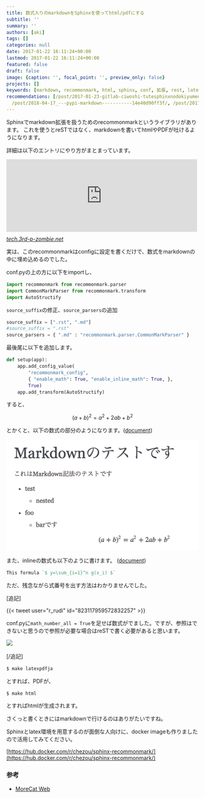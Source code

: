 ```yaml
---
title: 数式入りのmarkdownをSphinxを使ってhtml/pdfにする
subtitle: ''
summary: ''
authors: [aki]
tags: []
categories: null
date: 2017-01-22 16:11:24+00:00
lastmod: 2017-01-22 16:11:24+00:00
featured: false
draft: false
image: {caption: '', focal_point: '', preview_only: false}
projects: []
keywords: [markdown, recommonmark, html, sphinx, conf, 拡張, rest, latex, tech, 以下]
recommendations: [/post/2017-01-23-gitlab-ciwoshi-tutesphinxnodokiyumentowozi-dong-depdfnibirudosuru/,
  /post/2018-04-17_---pypi-markdown-----------14e40d90ff3f/, /post/2017-04-08-docker-imagewoyong-yi-sitewindows-slash-macosdesumuzunitong-ren-zhi-wozuo-tutahua-sphinxbian/]
---
```

Sphinxでmarkdown拡張を扱うためのrecommonmarkというライブラリがあります。 これを使うとreSTではなく、markdownを書いてhtmlやPDFが吐けるようになります。

詳細は以下のエントリにやり方がまとまっています。

<iframe src="https://sky-y.hatenablog.jp/embed/2015/12/02/023732" title="MarkdownでSphinxできるようになったので試してみた（後編） - 意識の高いLISPマシン" class="embed-card embed-blogcard" scrolling="no" frameborder="0" style="display: block; width: 100%; height: 190px; max-width: 500px; margin: 10px 0px;"></iframe><cite class="hatena-citation"><a href="https://sky-y.hatenablog.jp/entry/2015/12/02/023732">tech.3rd-p-zombie.net</a></cite>

実は、このrecommonmarkはconfigに設定を書くだけで、数式をmarkdownの中に埋め込めるのでした。

conf.pyの上の方に以下をimportし、

```py
import recommonmark from recommonmark.parser
import CommonMarkParser from recommonmark.transform
import AutoStructify
```

`source_suffix`の修正、`source_parsers`の追加

```py
source_suffix = [".rst", ".md"]
#source_suffix = ".rst"
source_parsers = { ".md" : "recommonmark.parser.CommonMarkParser" }
```

最後尾に以下を追加します。

```py
def setup(app):
    app.add_config_value(
        "recommonmark_config",
        { "enable_math": True, "enable_inline_math": True, },
        True)
    app.add_transform(AutoStructify)
```

すると、

$$
(a + b)^2 = a^2 + 2ab + b^2
$$

とかくと、以下の数式の部分のようになります。([document](http://recommonmark.readthedocs.io/en/latest/auto_structify.html?highlight=language#math-formula))

![](20170122160632.png)

また、inlineの数式も以下のように書けます。 ([document](http://recommonmark.readthedocs.io/en/latest/auto_structify.html?highlight=language#inline-math))

```rst
This formula `$ y=\sum_{i=1}^n g(x_i) $`
```

ただ、残念ながら式番号を出す方法はわかりませんでした。

[追記]

{{< tweet user="r_rudi" id="823117959572832257" >}}

conf.pyに`math_number_all = True`を足せば数式がでました。ですが、参照はできないと思うので参照が必要な場合はreSTで書く必要があると思います。

[![](https://bot.gyazo.com/c1685a433683cd99590bba5cb6748bae.png)](https://bot.gyazo.com/c1685a433683cd99590bba5cb6748bae.png)

[/追記]

```sh
$ make latexpdfja
```

とすれば、PDFが、

```sh
$ make html
```

とすればhtmlが生成されます。

さくっと書くときにはmarkdownで行けるのはありがたいですね。

Sphinxとlatex環境を用意するのが面倒な人向けに、docker imageも作りましたので活用してみてください。

[https://hub.docker.com/r/chezou/sphinx-recommonmark/](https://hub.docker.com/r/chezou/sphinx-recommonmark/)

### 参考

- [MoreCat Web](http://morec.at/blog/2015/02/24/sphinx-on-docker)
